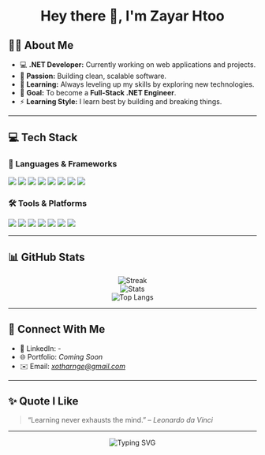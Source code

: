 <h1 align="center">Hey there 👋, I'm Zayar Htoo</h1>


## 👨‍💻 About Me

* 💻 **.NET Developer:** Currently working on web applications and projects.
* 🚀 **Passion:** Building clean, scalable software.
* 🌱 **Learning:** Always leveling up my skills by exploring new technologies.
* 🎯 **Goal:** To become a **Full-Stack .NET Engineer**.
* ⚡ **Learning Style:** I learn best by building and breaking things.
  
---

## 💻 Tech Stack

### 🧠 Languages & Frameworks
<p align="left">
  <img src="https://img.shields.io/badge/C%23-239120.svg?style=for-the-badge&logo=c-sharp&logoColor=white"/>
  <img src="https://img.shields.io/badge/.NET-512BD4.svg?style=for-the-badge&logo=dotnet&logoColor=white"/>
  <img src="https://img.shields.io/badge/Blazor-512BD4.svg?style=for-the-badge&logo=blazor&logoColor=white"/>
  <img src="https://img.shields.io/badge/Java-Spring-6DB33F.svg?style=for-the-badge&logo=spring&logoColor=white"/>
  <img src="https://img.shields.io/badge/SpringBoot-6DB33F.svg?style=for-the-badge&logo=spring-boot&logoColor=white"/>
  <img src="https://img.shields.io/badge/JavaScript-F7DF1E.svg?style=for-the-badge&logo=javascript&logoColor=black"/>
  <img src="https://img.shields.io/badge/HTML5-E34F26.svg?style=for-the-badge&logo=html5&logoColor=white"/>
  <img src="https://img.shields.io/badge/CSS3-1572B6.svg?style=for-the-badge&logo=css3&logoColor=white"/>
</p>

### 🛠️ Tools & Platforms
<p align="left">
  <img src="https://img.shields.io/badge/Git-F05032.svg?style=for-the-badge&logo=git&logoColor=white"/>
  <img src="https://img.shields.io/badge/GitHub-181717.svg?style=for-the-badge&logo=github&logoColor=white"/>
  <img src="https://img.shields.io/badge/Visual Studio-5C2D91.svg?style=for-the-badge&logo=visual-studio&logoColor=white"/>
  <img src="https://img.shields.io/badge/VS Code-007ACC.svg?style=for-the-badge&logo=visual-studio-code&logoColor=white"/>
  <img src="https://img.shields.io/badge/Postman-FF6C37.svg?style=for-the-badge&logo=postman&logoColor=white"/>
  <img src="https://img.shields.io/badge/SQL Server-CC2927.svg?style=for-the-badge&logo=microsoft-sql-server&logoColor=white"/>
  <img src="https://img.shields.io/badge/MySQL-4479A1.svg?style=for-the-badge&logo=mysql&logoColor=white"/>
</p>

---

## 📊 GitHub Stats

<p align="center">
  <img src="https://github-readme-streak-stats.herokuapp.com/?user=ZyH12356d&theme=tokyonight&hide_border=true" alt="Streak" />
  <br/>
  <img src="https://github-readme-stats.vercel.app/api?username=ZyH12356d&show_icons=true&theme=tokyonight&hide_border=true" alt="Stats" />
  <br/>
  <img src="https://github-readme-stats.vercel.app/api/top-langs/?username=ZyH12356d&layout=compact&theme=tokyonight&hide_border=true" alt="Top Langs" />
</p>

---

## 🔗 Connect With Me

- 💼 LinkedIn: *-*
- 🌐 Portfolio: *Coming Soon*
- ✉️ Email: *xotharnge@gmail.com*

---

## ✨ Quote I Like

> “Learning never exhausts the mind.” – *Leonardo da Vinci*

---

<p align="center">
  <img src="https://readme-typing-svg.herokuapp.com?font=Fira+Code&pause=1000&color=F70000&center=true&vCenter=true&multiline=true&width=600&lines=Thanks+for+visiting!+Have+a+great+day+👋" alt="Typing SVG" />
</p>

